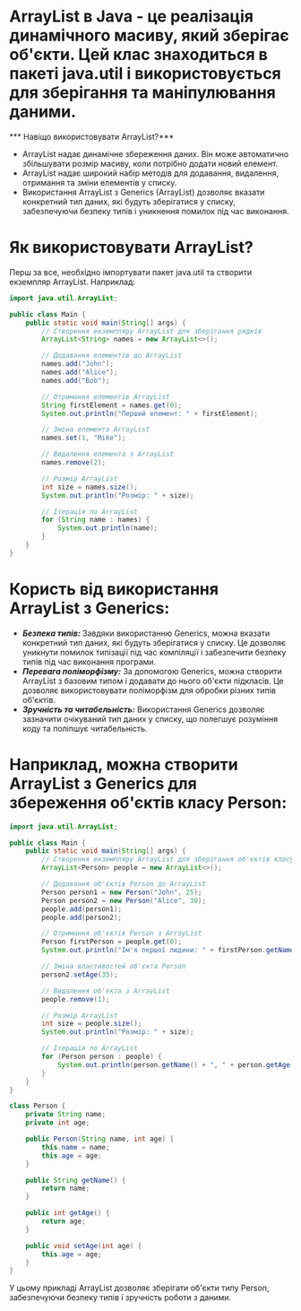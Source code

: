 # ArrayList в Java - це реалізація динамічного масиву, який зберігає об'єкти. Цей клас знаходиться в пакеті java.util і використовується для зберігання та маніпулювання даними.

*** Навіщо використовувати ArrayList?***

* ArrayList надає динамічне збереження даних. Він може автоматично збільшувати розмір масиву, коли потрібно додати новий елемент.
* ArrayList надає широкий набір методів для додавання, видалення, отримання та зміни елементів у списку.
* Використання ArrayList з Generics (ArrayList<E>) дозволяє вказати конкретний тип даних, які будуть зберігатися у списку, забезпечуючи безпеку типів і уникнення помилок під час виконання.
# Як використовувати ArrayList?
Перш за все, необхідно імпортувати пакет java.util та створити екземпляр ArrayList. Наприклад:

```java
import java.util.ArrayList;

public class Main {
    public static void main(String[] args) {
        // Створення екземпляру ArrayList для зберігання рядків
        ArrayList<String> names = new ArrayList<>();

        // Додавання елементів до ArrayList
        names.add("John");
        names.add("Alice");
        names.add("Bob");

        // Отримання елементів ArrayList
        String firstElement = names.get(0);
        System.out.println("Перший елемент: " + firstElement);

        // Зміна елемента ArrayList
        names.set(1, "Mike");

        // Видалення елемента з ArrayList
        names.remove(2);

        // Розмір ArrayList
        int size = names.size();
        System.out.println("Розмір: " + size);

        // Ітерація по ArrayList
        for (String name : names) {
            System.out.println(name);
        }
    }
}
```
# Користь від використання ArrayList з Generics:

* ***Безпека типів:*** Завдяки використанню Generics, можна вказати конкретний тип даних, які будуть зберігатися у списку. Це дозволяє уникнути помилок типізації під час компіляції і забезпечити безпеку типів під час виконання програми.
* ***Перевага поліморфізму:*** За допомогою Generics, можна створити ArrayList з базовим типом і додавати до нього об'єкти підкласів. Це дозволяє використовувати поліморфізм для обробки різних типів об'єктів.
* ***Зручність та читабельність:*** Використання Generics дозволяє зазначити очікуваний тип даних у списку, що полегшує розуміння коду та поліпшує читабельність.
# Наприклад, можна створити ArrayList з Generics для збереження об'єктів класу Person:

```java
import java.util.ArrayList;

public class Main {
    public static void main(String[] args) {
        // Створення екземпляру ArrayList для зберігання об'єктів класу Person
        ArrayList<Person> people = new ArrayList<>();

        // Додавання об'єктів Person до ArrayList
        Person person1 = new Person("John", 25);
        Person person2 = new Person("Alice", 30);
        people.add(person1);
        people.add(person2);

        // Отримання об'єктів Person з ArrayList
        Person firstPerson = people.get(0);
        System.out.println("Ім'я першої людини: " + firstPerson.getName());

        // Зміна властивостей об'єкта Person
        person2.setAge(35);

        // Видалення об'єкта з ArrayList
        people.remove(1);

        // Розмір ArrayList
        int size = people.size();
        System.out.println("Розмір: " + size);

        // Ітерація по ArrayList
        for (Person person : people) {
            System.out.println(person.getName() + ", " + person.getAge());
        }
    }
}

class Person {
    private String name;
    private int age;

    public Person(String name, int age) {
        this.name = name;
        this.age = age;
    }

    public String getName() {
        return name;
    }

    public int getAge() {
        return age;
    }

    public void setAge(int age) {
        this.age = age;
    }
}
```
У цьому прикладі ArrayList<Person> дозволяє зберігати об'єкти типу Person, забезпечуючи безпеку типів і зручність роботи з даними.
